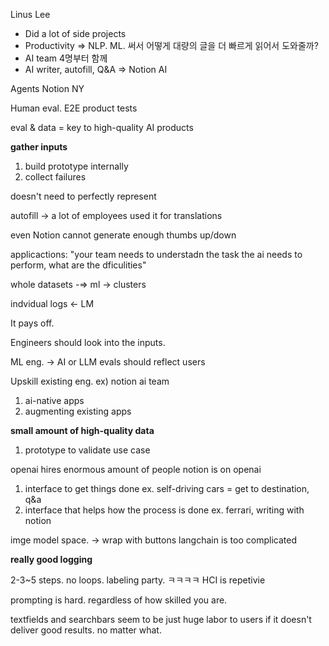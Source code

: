 Linus Lee
- Did a lot of side projects
- Productivity => NLP. ML. 써서 어떻게 대량의 글을 더 빠르게 읽어서 도와줄까?
- AI team 4명부터 함께
- AI writer, autofill, Q&A => Notion AI

Agents
Notion NY

Human eval.
E2E product tests

eval & data = key to high-quality AI products

**gather inputs**

1. build prototype internally
2. collect failures

doesn't need to perfectly represent

autofill -> a lot of employees used it for translations

even Notion cannot generate enough thumbs up/down

applicactions:
"your team needs to understadn the task the ai needs to perform, what are the dficulities"

whole datasets -=> ml -> clusters

indvidual logs <- LM

It pays off.

Engineers should look into the inputs.

ML eng. -> AI or LLM
evals should reflect users

Upskill existing eng. ex) notion ai team

1. ai-native apps
2. augmenting existing apps

**small amount of high-quality data**
1. prototype to validate use case

openai hires enormous amount of people
notion is on openai


1. interface to get things done ex. self-driving cars = get to destination, q&a
2. interface that helps how the process is done ex. ferrari, writing with notion


imge model space. -> wrap with buttons
langchain is too complicated

**really good logging**

2-3~5 steps.
no loops.
labeling party. ㅋㅋㅋㅋ
HCI is repetivie

prompting is hard. regardless of how skilled you are.

textfields and searchbars seem to be just huge labor to users if it doesn't deliver good results. no matter what.
